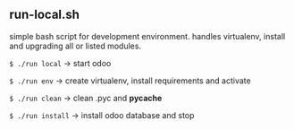
run-local.sh
------------
simple bash script for development environment. handles virtualenv, install and upgrading all or listed modules.

`$ ./run local` -> start odoo

`$ ./run env`   -> create virtualenv, install requirements and activate

`$ ./run clean` -> clean .pyc and __pycache__

`$ ./run install` -> install odoo database and stop
